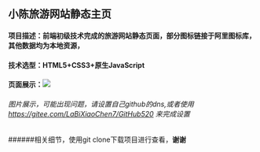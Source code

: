 ## 小陈旅游网站静态主页
#### 项目描述：前端初级技术完成的旅游网站静态页面，部分图标链接于阿里图标库，其他数据均为本地资源，
#### 技术选型：HTML5+CSS3+原生JavaScript
#### 页面展示：![](https://pic.imgdb.cn/item/60b5bb9d39f6859bc28c9319.jpg)
###### 图片展示，可能出现问题，请设置自己github的dns,或者使用 https://gitee.com/LaBiXiaoChen7/GitHub520 来完成设置
######相关细节，使用git clone下载项目进行查看，**谢谢**
